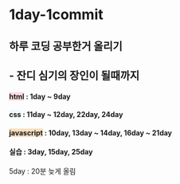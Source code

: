 # 1day-1commit
## 하루 코딩 공부한거 올리기  
## - 잔디 심기의 장인이 될때까지  
#### <span style='background-color: #ffdce0'>html</span> : 1day ~ 9day  
#### <span style='background-color: #f1f8ff'>css</span> : 11day ~ 12day, 22day, 24day  
#### <span style='background-color: #F7DDBE'>javascript</span> : 10day, 13day ~ 14day, 16day ~ 21day  
#### 실습 : 3day, 15day, 25day  
  
5day : 20분 늦게 올림
